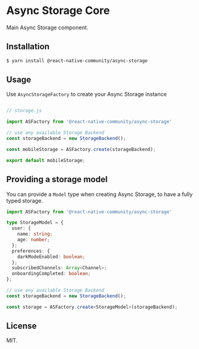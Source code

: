 # Async Storage Core

Main Async Storage component. 

## Installation

```bash
$ yarn install @react-native-community/async-storage
```

## Usage

Use `AsyncStorageFactory` to create your Async Storage instance 


```typescript

// storage.js

import ASFactory from '@react-native-community/async-storage'

// use any available Storage Backend
const storageBackend = new StorageBackend();

const mobileStorage = ASFactory.create(storageBackend);

export default mobileStorage;
```

## Providing a storage model

You can provide a `Model` type when creating Async Storage, to have a fully typed storage. 


```typescript
import ASFactory from '@react-native-community/async-storage'

type StorageModel = {
  user: {
    name: string;
    age: number;
  };
  preferences: {
    darkModeEnabled: boolean;
  };
  subscribedChannels: Array<Channel>;
  onboardingCompleted: boolean;
};

// use any available Storage Backend
const storageBackend = new StorageBackend();

const storage = ASFactory.create<StorageModel>(storageBackend);

```
  
## License

MIT.
